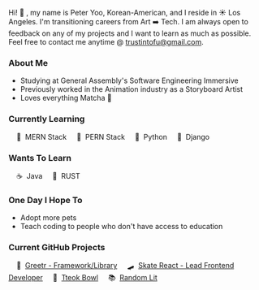 Hi! 👋 , my name is Peter Yoo, Korean-American, and I reside in ☀️ Los Angeles. I'm transitioning careers from Art ➡️ Tech. I am always open to feedback on any of my projects and I want to learn as much as possible. Feel free to contact me anytime @ [trustintofu@gmail.com](trustintofu@gmail.com).

### About Me
- Studying at General Assembly's Software Engineering Immersive
- Previously worked in the Animation industry as a Storyboard Artist
- Loves everything Matcha 🍵

### Currently Learning
&nbsp;&nbsp;&nbsp; 🍃 &nbsp;MERN Stack &nbsp;&nbsp;&nbsp; 🐘 &nbsp;PERN Stack &nbsp;&nbsp;&nbsp; 🐍 &nbsp;Python &nbsp;&nbsp;&nbsp; 🐸 &nbsp;Django

### Wants To Learn
&nbsp;&nbsp;&nbsp; ☕ &nbsp;Java &nbsp;&nbsp;&nbsp; 🦀 &nbsp;RUST

### One Day I Hope To
- Adopt more pets
- Teach coding to people who don't have access to education

### Current GitHub Projects
&nbsp;&nbsp;&nbsp; 👋 &nbsp;[Greetr - Framework/Library](https://github.com/PeterSYoo/greetr-framework)
&nbsp;&nbsp;&nbsp; 🛹 &nbsp;[Skate React - Lead Frontend Developer](https://github.com/abacqu/skate-shop-frontend) 
&nbsp;&nbsp;&nbsp; 🍜 &nbsp;[Tteok Bowl](https://github.com/PeterSYoo/tteokBowl) 
&nbsp;&nbsp;&nbsp; 📚 &nbsp;[Random Lit](https://github.com/PeterSYoo/randomBookGenreGenerator) 
